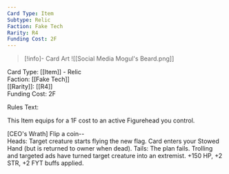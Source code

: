 ```yaml
---
Card Type: Item
Subtype: Relic
Faction: Fake Tech
Rarity: R4
Funding Cost: 2F
---
```

> [!info]- Card Art
> ![[Social Media Mogul's Beard.png]]

Card Type: [[Item]] - Relic  
Faction: [[Fake Tech]]  
[[Rarity]]: [[R4]]  
Funding Cost: 2F  

Rules Text:  

This Item equips for a 1F cost to an active Figurehead you control.  

[CEO's Wrath] Flip a coin--  
Heads: Target creature starts flying the new flag. Card enters your Stowed Hand (but is returned to owner when dead).
Tails: The plan fails. Trolling and targeted ads have turned target creature into an extremist. +150 HP, +2 STR, +2 FYT buffs applied.  